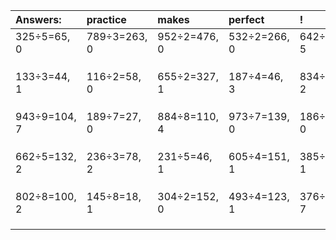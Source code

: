 | Answers: | practice | makes | perfect | ! |
| :--- | :--- | :--- | :--- | :--- |
| 325÷5=65, 0 | 789÷3=263, 0 | 952÷2=476, 0 | 532÷2=266, 0 | 642÷7=91, 5 | 
|   |   |   |   |   | 
|   |   |   |   |   | 
|   |   |   |   |   | 
| 133÷3=44, 1 | 116÷2=58, 0 | 655÷2=327, 1 | 187÷4=46, 3 | 834÷8=104, 2 | 
|   |   |   |   |   | 
|   |   |   |   |   | 
|   |   |   |   |   | 
| 943÷9=104, 7 | 189÷7=27, 0 | 884÷8=110, 4 | 973÷7=139, 0 | 186÷2=93, 0 | 
|   |   |   |   |   | 
|   |   |   |   |   | 
|   |   |   |   |   | 
| 662÷5=132, 2 | 236÷3=78, 2 | 231÷5=46, 1 | 605÷4=151, 1 | 385÷4=96, 1 | 
|   |   |   |   |   | 
|   |   |   |   |   | 
|   |   |   |   |   | 
| 802÷8=100, 2 | 145÷8=18, 1 | 304÷2=152, 0 | 493÷4=123, 1 | 376÷9=41, 7 | 
|   |   |   |   |   | 
|   |   |   |   |   | 
|   |   |   |   |   | 
